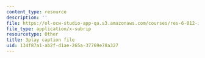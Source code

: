 ```yaml
---
content_type: resource
description: ''
file: https://ol-ocw-studio-app-qa.s3.amazonaws.com/courses/res-6-012-introduction-to-probability-spring-2018/134f87a1ab2fd1ae265a37769e78a327_k9f0N3ADvdM.srt
file_type: application/x-subrip
resourcetype: Other
title: 3play caption file
uid: 134f87a1-ab2f-d1ae-265a-37769e78a327
---
```

